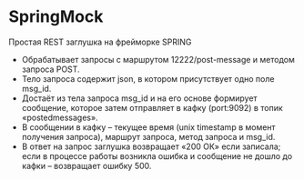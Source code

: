 # SpringMock
Простая REST заглушка на фрейморке SPRING
- Обрабатывает запросы с маршрутом 12222/post-message и методом запроса POST.
- Тело запроса содержит json, в котором присутствует одно поле msg_id.
- Достаёт из тела запроса msg_id и на его основе формирует сообщение, которое затем отправляет в кафку (port:9092) в топик «postedmessages».
- В сообщении в кафку – текущее время (unix timestamp в момент получения запроса), маршрут запроса, метод запроса и msg_id.
- В ответ на запрос заглушка возвращает «200 ОК» если записала; если в процессе работы возникла ошибка и сообщение не дошло до кафки – возвращает ошибку 500.
